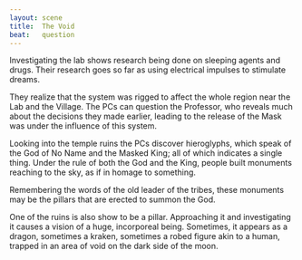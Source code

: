 ```yaml
---
layout: scene
title:  The Void
beat:   question
---
```



Investigating the lab shows research being done on sleeping agents and drugs.
Their research goes so far as using electrical impulses to stimulate dreams.

They realize that the system was rigged to affect the whole region near the Lab and the Village.
The PCs can question the Professor,
who reveals much about the decisions they made earlier,
leading to the release of the Mask was under the influence of this system.

Looking into the temple ruins the PCs discover hieroglyphs,
which speak of the God of No Name and the Masked King;
all of which indicates a single thing.
Under the rule of both the God and the King,
people built monuments reaching to the sky, as if in homage to something.

Remembering the words of the old leader of the tribes,
these monuments may be the pillars that are erected to summon the God.

One of the ruins is also show to be a pillar.
Approaching it and investigating it causes a vision of a huge, incorporeal being.
Sometimes, it appears as a dragon, sometimes a kraken,
sometimes a robed figure akin to a human,
trapped in an area of void on the dark side of the moon.





